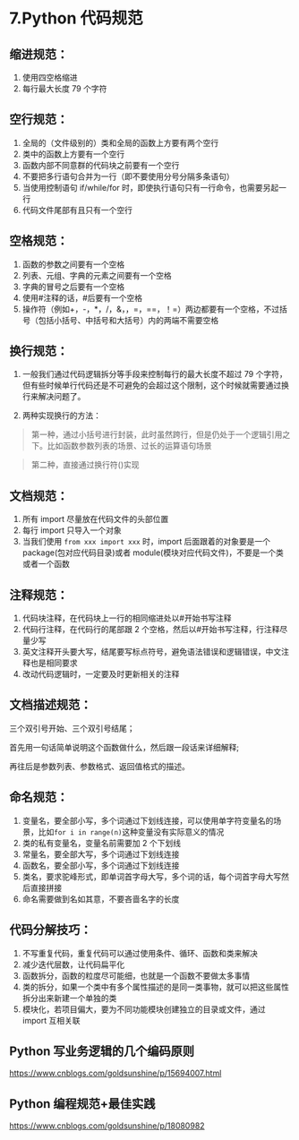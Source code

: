 # 7.Python 代码规范

## 缩进规范：

1. 使用四空格缩进
2. 每行最大长度 79 个字符

## 空行规范：

1. 全局的（文件级别的）类和全局的函数上方要有两个空行
2. 类中的函数上方要有一个空行
3. 函数内部不同意群的代码块之前要有一个空行
4. 不要把多行语句合并为一行（即不要使用分号分隔多条语句）
5. 当使用控制语句 if/while/for 时，即使执行语句只有一行命令，也需要另起一行
6. 代码文件尾部有且只有一个空行

## 空格规范：

1. 函数的参数之间要有一个空格
2. 列表、元组、字典的元素之间要有一个空格
3. 字典的冒号之后要有一个空格
4. 使用#注释的话，#后要有一个空格
5. 操作符（例如+，-，\*，/，&，，=，==，！=）两边都要有一个空格，不过括号（包括小括号、中括号和大括号）内的两端不需要空格

## 换行规范：

1. 一般我们通过代码逻辑拆分等手段来控制每行的最大长度不超过 79 个字符，但有些时候单行代码还是不可避免的会超过这个限制，这个时候就需要通过换行来解决问题了。

2. 两种实现换行的方法：

> 第一种，通过小括号进行封装，此时虽然跨行，但是仍处于一个逻辑引用之下。比如函数参数列表的场景、过长的运算语句场景

> 第二种，直接通过换行符()实现

## 文档规范：

1. 所有 import 尽量放在代码文件的头部位置
2. 每行 import 只导入一个对象
3. 当我们使用 `from xxx import xxx` 时，import 后面跟着的对象要是一个 package(包对应代码目录)或者 module(模块对应代码文件)，不要是一个类或者一个函数

## 注释规范：

1. 代码块注释，在代码块上一行的相同缩进处以#开始书写注释
2. 代码行注释，在代码行的尾部跟 2 个空格，然后以#开始书写注释，行注释尽量少写
3. 英文注释开头要大写，结尾要写标点符号，避免语法错误和逻辑错误，中文注释也是相同要求
4. 改动代码逻辑时，一定要及时更新相关的注释

## 文档描述规范：

三个双引号开始、三个双引号结尾；

首先用一句话简单说明这个函数做什么，然后跟一段话来详细解释;

再往后是参数列表、参数格式、返回值格式的描述。

## 命名规范：

1. 变量名，要全部小写，多个词通过下划线连接，可以使用单字符变量名的场景，比如`for i in range(n)`这种变量没有实际意义的情况
2. 类的私有变量名，变量名前需要加 2 个下划线
3. 常量名，要全部大写，多个词通过下划线连接
4. 函数名，要全部小写，多个词通过下划线连接
5. 类名，要求驼峰形式，即单词首字母大写，多个词的话，每个词首字母大写然后直接拼接
6. 命名需要做到名如其意，不要吝啬名字的长度

## 代码分解技巧：

1. 不写重复代码，重复代码可以通过使用条件、循环、函数和类来解决
2. 减少迭代层数，让代码扁平化
3. 函数拆分，函数的粒度尽可能细，也就是一个函数不要做太多事情
4. 类的拆分，如果一个类中有多个属性描述的是同一类事物，就可以把这些属性拆分出来新建一个单独的类
5. 模块化，若项目偏大，要为不同功能模块创建独立的目录或文件，通过 import 互相关联

## Python 写业务逻辑的几个编码原则

https://www.cnblogs.com/goldsunshine/p/15694007.html

## Python 编程规范+最佳实践

https://www.cnblogs.com/goldsunshine/p/18080982
